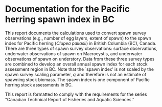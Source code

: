# Documentation for the Pacific herring spawn index in BC

This report documents the calculations used to convert spawn survey observations (e.g., number of egg layers, extent of spawn) to the spawn index for Pacific herring (*Clupea pallasii*) in British Columbia (BC), Canada.
There are three types of spawn survey observations: surface observations, underwater observations of spawn on Macrocystis, and underwater observations of spawn on understory.
Data from these three survey types are combined to develop an overall annual spawn index for each stock assessment region in BC.
Note that the `spawn index' is not scaled by the spawn survey scaling parameter, *q* and therefore is not an estimate of spawning stock biomass.
The spawn index is one component of Pacific herring stock assessments in BC.

This report is formatted to comply with the requirements for the series "Canadian Technical Report of Fisheries and Aquatic Sciences."
